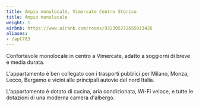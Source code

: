 ```yaml
---
title: Ampio monolocale, Vimercate Centro Storico
title: Ampio monolocale
weight: 1
airbnb: https://www.airbnb.com/rooms/932305272655013426
aliases:
- /apt703
---
```


Confortevole monolocale in centro a Vimercate, adatto a soggiorni di breve e
media durata.

L'appartamento è ben collegato con i trasporti pubblici per Milano, Monza,
Lecco, Bergamo e vicini alle principali autovie del nord Italia.

L'appartamento è dotato di cucina, aria condizionata, Wi-Fi veloce, e tutte le
dotazioni di una moderna camera d'albergo.
